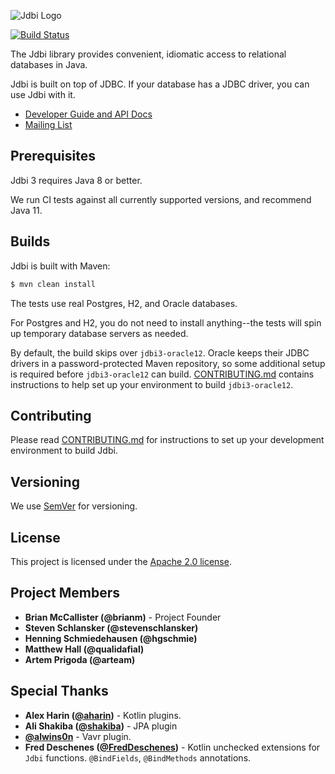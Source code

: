 ![Jdbi Logo](docs/src/adoc/images/logo.svg)

[![Build Status](https://travis-ci.org/jdbi/jdbi.svg?branch=master)](https://travis-ci.org/jdbi/jdbi)

The Jdbi library provides convenient, idiomatic access to relational databases
in Java.

Jdbi is built on top of JDBC. If your database has a JDBC driver, you can use
Jdbi with it.

* [Developer Guide and API Docs](https://jdbi.github.io/)
* [Mailing List](http://groups.google.com/group/jdbi)

## Prerequisites

Jdbi 3 requires Java 8 or better.

We run CI tests against all currently supported versions, and recommend Java 11.

## Builds

Jdbi is built with Maven:

```bash
$ mvn clean install
```

The tests use real Postgres, H2, and Oracle databases.

For Postgres and H2, you do not need to install anything--the tests will spin up
temporary database servers as needed.

By default, the build skips over `jdbi3-oracle12`. Oracle keeps their JDBC
drivers in a password-protected Maven repository, so some additional setup is
required before `jdbi3-oracle12` can build.
[CONTRIBUTING.md](https://github.com/jdbi/jdbi/blob/master/CONTRIBUTING.md)
contains instructions to help set up your environment to build `jdbi3-oracle12`.

## Contributing

Please read
[CONTRIBUTING.md](https://github.com/jdbi/jdbi/blob/master/CONTRIBUTING.md)
for instructions to set up your development environment to build Jdbi.

## Versioning

We use [SemVer](http://semver.org/) for versioning.

## License

This project is licensed under the
[Apache 2.0 license](https://www.apache.org/licenses/LICENSE-2.0.html).

## Project Members

* **Brian McCallister (@brianm)** - Project Founder
* **Steven Schlansker (@stevenschlansker)**
* **Henning Schmiedehausen (@hgschmie)**
* **Matthew Hall (@qualidafial)**
* **Artem Prigoda (@arteam)**

## Special Thanks

* **Alex Harin ([@aharin](https://github.com/aharin))** - Kotlin plugins.
* **Ali Shakiba ([@shakiba](https://github.com/shakiba))** - JPA plugin
* **[@alwins0n](https://github.com/alwins0n)** - Vavr plugin.
* **Fred Deschenes ([@FredDeschenes](https://github.com/FredDeschenes))** -
  Kotlin unchecked extensions for `Jdbi` functions. `@BindFields`,
  `@BindMethods` annotations.
